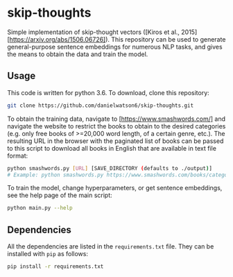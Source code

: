 # skip-thoughts

Simple implementation of skip-thought vectors ([Kiros et al., 2015][https://arxiv.org/abs/1506.06726]). This repository can be used to generate general-purpose sentence embeddings for numerous NLP tasks, and gives the means to obtain the data and train the model.

## Usage

This code is written for python 3.6. To download, clone this repository:
```bash
git clone https://github.com/danielwatson6/skip-thoughts.git
```

To obtain the training data, navigate to [https://www.smashwords.com/] and navigate the website to restrict the books to obtain to the desired categories (e.g. only free books of >=20,000 word length, of a certain genre, etc.). The resulting URL in the browser with the paginated list of books can be passed to this script to download all books in English that are available in text file format:
```bash
python smashwords.py [URL] [SAVE_DIRECTORY (defaults to ./output)]
# Example: python smashwords.py https://www.smashwords.com/books/category/1/newest/0/free/medium 
```

To train the model, change hyperparameters, or get sentence embeddings, see the help page of the main script:
```bash
python main.py --help
```

## Dependencies

All the dependencies are listed in the `requirements.txt` file. They can be installed with `pip` as follows:
```bash
pip install -r requirements.txt
```

